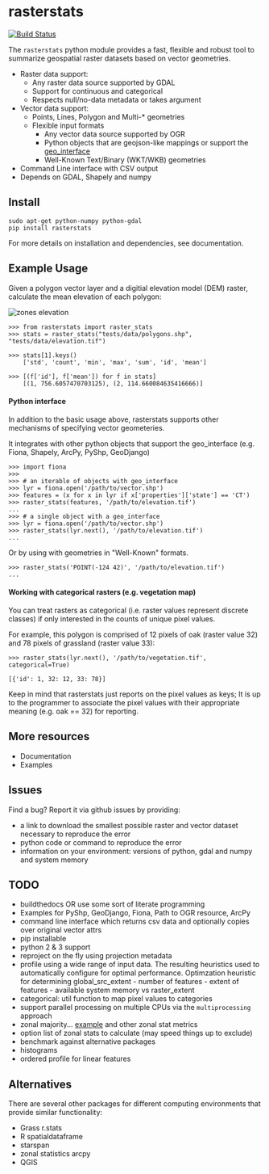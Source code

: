 # rasterstats

[![Build Status](https://api.travis-ci.org/perrygeo/python-raster-stats.png)](https://api.travis-ci.org/perrygeo/python-raster-stats)

The `rasterstats` python module provides a fast, flexible and robust tool to summarize geospatial raster
datasets based on vector geometries.  

* Raster data support: 
  * Any raster data source supported by GDAL
  * Support for continuous and categorical
  * Respects null/no-data metadata or takes argument
* Vector data support:
  * Points, Lines, Polygon and Multi-* geometries
  * Flexible input formats
      * Any vector data source supported by OGR
      * Python objects that are geojson-like mappings or support the [geo_interface](https://gist.github.com/sgillies/2217756)
      * Well-Known Text/Binary (WKT/WKB) geometries
* Command Line interface with CSV output
* Depends on GDAL, Shapely and numpy

## Install
```
sudo apt-get python-numpy python-gdal
pip install rasterstats
```
For more details on installation and dependencies, see documentation.

## Example Usage
Given a polygon vector layer and a digitial elevation model (DEM) raster, calculate the mean elevation of each polygon:

![zones elevation](https://github.com/perrygeo/python-raster-stats/raw/master/docs/img/zones_elevation.png)

```
>>> from rasterstats import raster_stats
>>> stats = raster_stats("tests/data/polygons.shp", "tests/data/elevation.tif")

>>> stats[1].keys()
    ['std', 'count', 'min', 'max', 'sum', 'id', 'mean']
    
>>> [(f['id'], f['mean']) for f in stats]
    [(1, 756.6057470703125), (2, 114.660084635416666)]
```

#### Python interface 

In addition to the basic usage above, rasterstats supports other mechanisms of specifying vector geometeries.

It integrates with other python objects that support the geo_interface (e.g. Fiona, Shapely, ArcPy, PyShp, GeoDjango)
```
>>> import fiona
>>>
>>> # an iterable of objects with geo_interface
>>> lyr = fiona.open('/path/to/vector.shp')
>>> features = (x for x in lyr if x['properties']['state'] == 'CT')
>>> raster_stats(features, '/path/to/elevation.tif')
...
>>> # a single object with a geo_interface
>>> lyr = fiona.open('/path/to/vector.shp')
>>> raster_stats(lyr.next(), '/path/to/elevation.tif')
...
```

Or by using with geometries in "Well-Known" formats.
```
>>> raster_stats('POINT(-124 42)', '/path/to/elevation.tif')
...
```

#### Working with categorical rasters (e.g. vegetation map)

You can treat rasters as categorical (i.e. raster values represent discrete classes)
if only interested in the counts of unique pixel values.

For example, this polygon is comprised of 12 pixels of oak (raster value 32) 
and 78 pixels of grassland (raster value 33):

```
>>> raster_stats(lyr.next(), '/path/to/vegetation.tif', categorical=True)

[{'id': 1, 32: 12, 33: 78}]
```
Keep in mind that rasterstats just reports on the pixel values as keys; 
It is up to the programmer to associate the pixel values with their appropriate 
meaning (e.g. oak == 32) for reporting. 


## More resources
 * Documentation
 * Examples


## Issues
Find a bug? Report it via github issues by providing:
* a link to download the smallest possible raster and vector dataset necessary to reproduce the error
* python code or command to reproduce the error
* information on your environment: versions of python, gdal and numpy and system memory


## TODO 
* buildthedocs OR use some sort of literate programming
* Examples for PyShp, GeoDjango, Fiona, Path to OGR resource, ArcPy
* command line interface which returns csv data and optionally copies over original vector attrs
* pip installable
* python 2 & 3 support
* reproject on the fly using projection metadata
* profile using a wide range of input data. The resulting heuristics used to automatically configure for optimal performance. Optimzation heuristic for determining global_src_extent - number of features - extent of features - available system memory vs raster_extent
* categorical: util function to map pixel values to categories
* support parallel processing on multiple CPUs via the `multiprocessing` approach
* zonal majority... [example](http://stackoverflow.com/questions/6252280/find-the-most-frequent-number-in-a-numpy-vector) and other zonal stat metrics
* option list of zonal stats to calculate (may speed things up to exclude)
* benchmark against alternative packages
* histograms
* ordered profile for linear features

## Alternatives
There are several other packages for different computing environments that provide similar functionality:

* Grass r.stats 
* R spatialdataframe
* starspan
* zonal statistics arcpy
* QGIS
